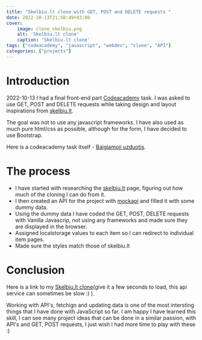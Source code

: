 ```yaml
---
title: "Skelbiu.lt clone with GET, POST and DELETE requests "
date: 2022-10-13T21:58:49+03:00
cover:
    image: clone_skelbiu.png
    alt: 'Skelbiu.lt clone'
    caption: 'Skelbiu.lt clone'
tags: ["codeacademy", "javascript", "webdev", "clone", "API"]
categories: ["projects"]
---
```


# Introduction

2022-10-13 I had a final front-end part
[Codeacademy](https://arvydas.dev/posts/codeacademy/) task. I was asked to
use GET, POST and DELETE requests while taking design and layout inspirations
from [skelbiu.lt](https://www.skelbiu.lt/). 

The goal was not to use any javascript frameworks. I have also used as
much pure html/css as possible, although for the form, I have decided
to use Bootstrap.

Here is a codeacademy task itself - [Baigiamoji uzduotis](Baigiamoji_uzduotis.pdf).

# The process

- I have started with researching the
  [skelbiu.lt](https://www.skelbiu.lt/) page, figuring out how much of
  the cloning I can do from it.
- I then created an API for the project with
  [mockapi](https://mockapi.io/) and filled it with some dummy data.
- Using the dummy data I have coded the GET, POST, DELETE requests
  with Vanilla Javascrip, not using any frameworks and made sure they
  are displayed in the browser.
- Assigned localstorage values to each item so I can redirect to
  individual item pages.
- Made sure the styles match those of skelbiu.lt

# Conclusion

Here is a link to my [Skelbiu.lt
clone](https://arvydas.dev/codeacademy/javascript/skelbiult/index.html)(give
it a few seconds to load, this api service can sometimes be slow :) ).

Working with API's, fetchign and updating data is one of the most
intersting things that I have done with JavaScript so far. I am happy
I have learned this skill, I can see many project ideas that can be
done in a similar passion, with API's and GET, POST requests, I just
wish I had more time to play with these :)
